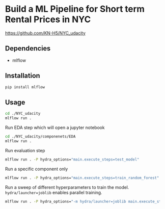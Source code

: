 # Build a ML Pipeline for Short term Rental Prices in NYC
https://github.com/KN-H5/NYC_udacity

## Dependencies
- mlflow


## Installation
```bash
pip install mlflow
```

## Usage

```bash
cd ./NYC_udacity
mlflow run . 
``` 

Run EDA step which will open a jupyter notebook
```bash
cd ./NYC_udacity/componenets/EDA
mlflow run . 
```

Run evaluation step
```bash
mlflow run . -P hydra_options="main.execute_steps=test_model"
```

Run a specific component only
```bash
mlflow run . -P hydra_options="main.execute_steps=train_random_forest"
```

Run a sweep of different hyperparameters to train the model. ```hydra/launcher=joblib``` enables parallel training.
```bash
mlflow run . -P hydra_options="-m hydra/launcher=joblib main.execute_steps=train_random_forest pipeline.model.random_forest.max_features=0.1,0.33,0.5,0.75,1 pipeline.tfidf.max_features=10,15,30"
```
